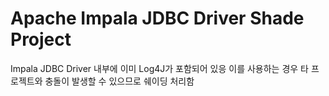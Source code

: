 # Apache Impala JDBC Driver Shade Project

Impala JDBC Driver 내부에 이미 Log4J가 포함되어 있응 이를 사용하는 경우 타 프로젝트와 충돌이 발생할 수 있으므로 쉐이딩 처리함
